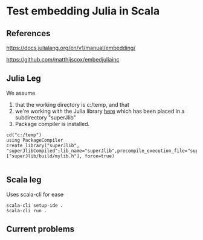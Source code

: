 # Test embedding Julia in Scala

## References

https://docs.julialang.org/en/v1/manual/embedding/

https://github.com/matthijscox/embedjuliainc

## Julia Leg

We assume

1. that the working directory is c:/temp, and that 
2. we're working with the Julia library [here](https://github.com/JuliaLang/PackageCompiler.jl/tree/master/examples/MyLib) which has been placed in a subdirectory "superJlib"
3. Package compiler is installed.


```
cd("c:/temp")
using PackageCompiler
create_library("superJlib", "superJlibCompiled";lib_name="superJlib",precompile_execution_file="superJlib/build/generate_precompile.jl",precompile_statements_file="superJlib/build/additional_precompile.jl",header_files=["superJlib/build/mylib.h"], force=true)
 
```

## Scala leg

Uses scala-cli for ease

```
scala-cli setup-ide .
scala-cli run .

```

## Current problems